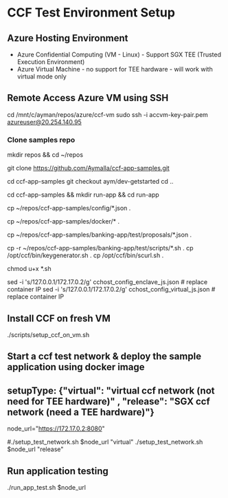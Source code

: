 # CCF Test Environment Setup

## Azure Hosting Environment
- Azure Confidential Computing (VM - Linux) - Support SGX TEE (Trusted Execution Environment)
- Azure Virtual Machine - no support for TEE hardware - will work with virtual mode only

## Remote Access Azure VM using SSH
cd /mnt/c/ayman/repos/azure/ccf-vm
sudo ssh -i accvm-key-pair.pem azureuser@20.254.140.95

### Clone samples repo
mkdir repos && cd ~/repos

git clone https://github.com/Aymalla/ccf-app-samples.git

cd  ccf-app-samples 
git checkout aym/dev-getstarted
cd ..

cd ccf-app-samples && mkdir run-app && cd run-app

cp ~/repos/ccf-app-samples/config/*.json .

cp ~/repos/ccf-app-samples/docker/* .

cp ~/repos/ccf-app-samples/banking-app/test/proposals/*.json .

cp -r ~/repos/ccf-app-samples/banking-app/test/scripts/*.sh .
cp /opt/ccf/bin/keygenerator.sh .
cp /opt/ccf/bin/scurl.sh .

chmod u+x *.sh

sed -i 's/127.0.0.1/172.17.0.2/g' cchost_config_enclave_js.json # replace container IP
sed -i 's/127.0.0.1/172.17.0.2/g' cchost_config_virtual_js.json # replace container IP

## Install CCF on fresh VM
./scripts/setup_ccf_on_vm.sh

## Start a ccf test network  & deploy the sample application using docker image
## setupType: {"virtual": "virtual ccf network (not need for TEE hardware)" , "release":  "SGX ccf network (need a TEE hardware)"}
node_url="https://172.17.0.2:8080"

#./setup_test_network.sh $node_url "virtual"
./setup_test_network.sh $node_url "release"

## Run application testing
./run_app_test.sh $node_url
